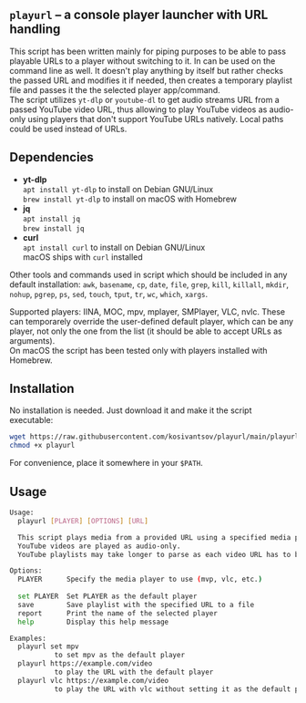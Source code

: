 ## `playurl` – a console player launcher with URL handling

This script has been written mainly for piping purposes to be able to pass playable URLs to a player without switching to it. In can be used on the command line as well.
It doesn't play anything by itself but rather checks the passed URL and modifies it if needed, then creates a temporary playlist file and passes it the the selected player app/command.  
The script utilizes `yt-dlp` or `youtube-dl` to get audio streams URL from a passed YouTube video URL, thus allowing to play YouTube videos as audio-only using players that don't support YouTube URLs natively.
Local paths could be used instead of URLs.

## Dependencies
- **yt-dlp**  
  `apt install yt-dlp` to install on Debian GNU/Linux   
  `brew install yt-dlp` to install on macOS with Homebrew
- **jq**  
  `apt install jq`  
  `brew install jq`
- **curl**  
  `apt install curl` to install on Debian GNU/Linux  
  macOS ships with `curl` installed

Other tools and commands used in script which should be included in any default installation: `awk`, `basename`, `cp`, `date`, `file`, `grep`, `kill`, `killall`, `mkdir`, `nohup`, `pgrep`, `ps`, `sed`, `touch`, `tput`, `tr`, `wc`, `which`, `xargs`.

Supported players: IINA, MOC, mpv, mplayer, SMPlayer, VLC, nvlc. These can temporarely override the user-defined default player, which can be any player, not only the one from the list (it should be able to accept URLs as arguments).  
On macOS the script has been tested only with players installed with Homebrew. 

## Installation
No installation is needed. Just download it and make it the script executable:
```bash
wget https://raw.githubusercontent.com/kosivantsov/playurl/main/playurl
chmod +x playurl
```

For convenience, place it somewhere in your `$PATH`.

## Usage
```bash
Usage:
  playurl [PLAYER] [OPTIONS] [URL]

  This script plays media from a provided URL using a specified media player.
  YouTube videos are played as audio-only.
  YouTube playlists may take longer to parse as each video URL has to be resolved.

Options:
  PLAYER      Specify the media player to use (mvp, vlc, etc.)
              
  set PLAYER  Set PLAYER as the default player
  save        Save playlist with the specified URL to a file
  report      Print the name of the selected player
  help        Display this help message

Examples:
  playurl set mpv
           to set mpv as the default player
  playurl https://example.com/video
           to play the URL with the default player
  playurl vlc https://example.com/video
           to play the URL with vlc without setting it as the default player
```
